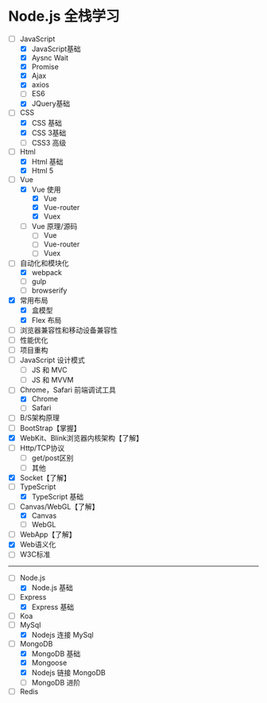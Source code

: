 # Node.js 全栈学习
- [ ] JavaScript
	- [x] JavaScript基础
	- [x] Aysnc Wait
	- [x] Promise
	- [x] Ajax
	- [x] axios
	- [ ] ES6
	- [x] JQuery基础
- [ ] CSS
	- [x] CSS 基础
	- [x] CSS 3基础
	- [ ] CSS3 高级
- [ ] Html
	- [x] Html 基础
	- [x] Html 5
- [ ] Vue
	- [x] Vue 使用
		- [x] Vue
		- [x] Vue-router
		- [x] Vuex
	- [ ] Vue 原理/源码
		- [ ] Vue
		- [ ] Vue-router
		- [ ] Vuex
- [ ] 自动化和模块化
	- [x] webpack
	- [ ] gulp
	- [ ] browserify
- [x] 常用布局
	- [x] 盒模型
	- [x] Flex 布局
- [ ] 浏览器兼容性和移动设备兼容性
- [ ] 性能优化
- [ ] 项目重构
- [ ] JavaScript 设计模式
	- [ ] JS 和 MVC
	- [ ] JS 和 MVVM
- [ ] Chrome，Safari 前端调试工具
	- [x] Chrome
	- [ ] Safari
- [ ] B/S架构原理
- [ ] BootStrap【掌握】
- [x] WebKit、Blink浏览器内核架构【了解】
- [ ] Http/TCP协议
	- [ ] get/post区别
	- [ ] 其他
- [x] Socket【了解】
- [ ] TypeScript
	- [x] TypeScript 基础
- [ ] Canvas/WebGL【了解】
	- [x] Canvas
	- [ ] WebGL
- [ ] WebApp【了解】
- [x] Web语义化
- [ ] W3C标准
---
- [ ] Node.js
    - [x] Node.js 基础
- [ ] Express
    - [x] Express 基础
- [ ] Koa
- [ ] MySql
	- [x] Nodejs 连接 MySql
- [ ] MongoDB
	- [x] MongoDB 基础
	- [x] Mongoose
	- [x] Nodejs 链接 MongoDB
	- [ ] MongoDB 进阶
- [ ] Redis
